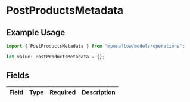 # PostProductsMetadata

## Example Usage

```typescript
import { PostProductsMetadata } from "mpesaflow/models/operations";

let value: PostProductsMetadata = {};
```

## Fields

| Field       | Type        | Required    | Description |
| ----------- | ----------- | ----------- | ----------- |